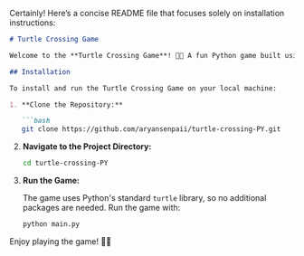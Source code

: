 Certainly! Here’s a concise README file that focuses solely on installation instructions:

```markdown
# Turtle Crossing Game

Welcome to the **Turtle Crossing Game**! 🐢🌉 A fun Python game built using the `turtle` library and Object-Oriented Programming (OOP) principles.

## Installation

To install and run the Turtle Crossing Game on your local machine:

1. **Clone the Repository:**

   ```bash
   git clone https://github.com/aryansenpaii/turtle-crossing-PY.git
   ```

2. **Navigate to the Project Directory:**

   ```bash
   cd turtle-crossing-PY
   ```

3. **Run the Game:**

   The game uses Python's standard `turtle` library, so no additional packages are needed. Run the game with:

   ```bash
   python main.py
   ```

Enjoy playing the game! 🐢✨

```

